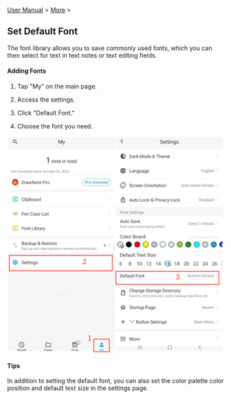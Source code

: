 [User Manual](/dragonnest/drawnote/manual/en) > [More](/dragonnest/drawnote/manual/en/more) >

Set Default Font
---
The font library allows you to save commonly used fonts, which you can then select for text in text notes or text editing fields.

#### Adding Fonts
1. Tap "My" on the main page.

2. Access the settings.

3. Click "Default Font."

4. Choose the font you need.

![Set Default Font 1](imgs/set_default_font.png)


#### Tips
In addition to setting the default font, you can also set the color palette color position and default text size in the settings page.